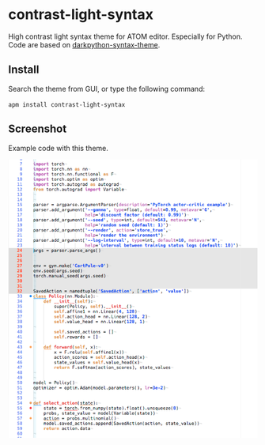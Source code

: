 # contrast-light-syntax

High contrast light syntax theme for ATOM editor. Especially for Python.
Code are based on [darkpython-syntax-theme](https://github.com/tryexceptpass/darkpython-syntax).

## Install
Search the theme from GUI, or type the following command:

`apm install contrast-light-syntax`

## Screenshot
Example code with this theme.

![contrast-light_python](https://github.com/rooa/contrast-light-syntax/blob/master/contrast_light.png?raw=true)
